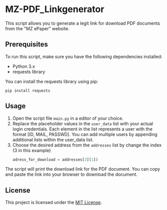 # MZ-PDF_Linkgenerator

This script allows you to generate a legit link for download PDF documents from the "MZ ePaper" website.

## Prerequisites

To run this script, make sure you have the following dependencies installed:

- Python 3.x
- requests library

You can install the requests library using pip:

```
pip install requests
```

## Usage

1. Open the script file `main.py` in a editor of your choice.
2. Replace the placeholder values in the `user_data` list with your actual login credentials. Each element in the list represents a user with the format [ID, MAIL, PASSWD]. You can add multiple users by appending additional lists within the user_data list.
4. Choose the desired address from the `addresses` list by change the index (3 in this example)
   ```python
   adress_for_download = addresses[3][1])
   ```

The script will print the download link for the PDF document. You can copy and paste the link into your browser to download the document.

## License

This project is licensed under the [MIT License](LICENSE).
